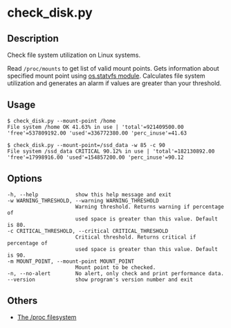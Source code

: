 # check_disk.py

## Description

Check file system utilization on Linux systems.

Read `/proc/mounts` to get list of valid mount points. Gets information about
specified mount point using [os.statvfs module](https://docs.python.org/2/library/statvfs.html#module-statvfs).
Calculates file system utilization and generates an alarm if values are greater
than your threshold.


## Usage

    $ check_disk.py --mount-point /home
    File system /home OK 41.63% in use | 'total'=921409500.00 'free'=537809192.00 'used'=336772380.00 'perc_inuse'=41.63

    $ check_disk.py --mount-point=/ssd_data -w 85 -c 90
    File system /ssd_data CRITICAL 90.12% in use | 'total'=182130892.00 'free'=17998916.00 'used'=154857200.00 'perc_inuse'=90.12


## Options

    -h, --help            show this help message and exit
    -w WARNING_THRESHOLD, --warning WARNING_THRESHOLD
                          Warning threshold. Returns warning if percentage of
                          used space is greater than this value. Default is 80.
    -c CRITICAL_THRESHOLD, --critical CRITICAL_THRESHOLD
                          Critical threshold. Returns critical if percentage of
                          used space is greater than this value. Default is 90.
    -m MOUNT_POINT, --mount-point MOUNT_POINT
                          Mount point to be checked.
    -n, --no-alert        No alert, only check and print performance data.
    --version             show program's version number and exit

## Others

* [The /proc filesystem](https://www.kernel.org/doc/Documentation/filesystems/proc.txt)
